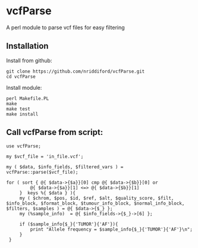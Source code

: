 # vcfParse

A perl module to parse vcf files for easy filtering

## Installation

Install from github:

```
git clone https://github.com/nriddiford/vcfParse.git
cd vcfParse
```

Install module:

```
perl Makefile.PL
make
make test
make install
```

## Call vcfParse from script:

```{perl}
use vcfParse;

my $vcf_file = 'in_file.vcf';

my ( $data, $info_fields, $filtered_vars ) = vcfParse::parse($vcf_file);

for ( sort { @{ $data->{$a}}[0] cmp @{ $data->{$b}}[0] or
		 @{ $data->{$a}}[1] <=> @{ $data->{$b}}[1]
	 }  keys %{ $data } ){
	 my ( $chrom, $pos, $id, $ref, $alt, $quality_score, $filt, $info_block, $format_block, $tumour_info_block, $normal_info_block, $filters, $samples ) = @{ $data->{$_} };
	 my (%sample_info)  = @{ $info_fields->{$_}->[6] };

	 if ($sample_info{$_}{'TUMOR'}{'AF'}){
		 print "Allele frequency = $sample_info{$_}{'TUMOR'}{'AF'}\n";
	 }
 }

```
